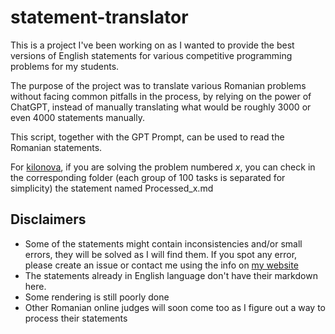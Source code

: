 # statement-translator

This is a project I've been working on as I wanted to provide the best versions of English statements for various competitive programming problems for my students. 

The purpose of the project was to translate various Romanian problems without facing common pitfalls in the process, by relying on the power of ChatGPT, instead of manually translating what would be roughly $3000$ or even $4000$ statements manually.

This script, together with the GPT Prompt, can be used to read the Romanian statements. 

For [kilonova](https://kilonova.ro), if you are solving the problem numbered $x$, you can check in the corresponding folder (each group of $100$ tasks is separated for simplicity) the statement named Processed_x.md 

## Disclaimers

* Some of the statements might contain inconsistencies and/or small errors, they will be solved as I will find them. If you spot any error, please create an issue or contact me using the info on [my website](https://stefdasca.ro)
* The statements already in English language don't have their markdown here.
* Some rendering is still poorly done
* Other Romanian online judges will soon come too as I figure out a way to process their statements
